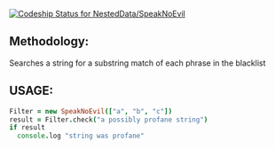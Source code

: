 [ ![Codeship Status for NestedData/SpeakNoEvil](https://www.codeship.io/projects/04ee87d0-14be-0132-d27b-7e5e22028118/status)](https://www.codeship.io/projects/33508)

## Methodology:

Searches a string for a substring match of each phrase in the blacklist

## USAGE:

```coffee
Filter = new SpeakNoEvil(["a", "b", "c"])
result = Filter.check("a possibly profane string")
if result
  console.log "string was profane"
```